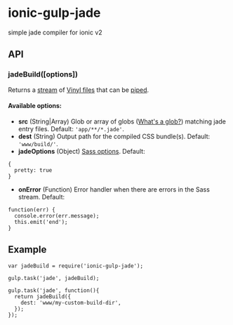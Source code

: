 # ionic-gulp-jade
simple jade compiler for ionic v2

## API

### jadeBuild([options])

Returns a [stream](http://nodejs.org/api/stream.html) of [Vinyl files](https://github.com/wearefractal/vinyl-fs)
that can be [piped](http://nodejs.org/api/stream.html#stream_readable_pipe_destination_options).

#### Available options:
- **src** (String|Array) Glob or array of globs ([What's a glob?](https://github.com/isaacs/node-glob#glob-primer)) matching jade entry files. Default: `'app/**/*.jade'`.
- **dest** (String) Output path for the compiled CSS bundle(s). Default: `'www/build/'`.
- **jadeOptions** (Object) [Sass options](https://github.com/lord/gulp-jade#options). Default:
```
{
  pretty: true
}
```
- **onError** (Function) Error handler when there are errors in the Sass stream. Default:
```
function(err) {
  console.error(err.message);
  this.emit('end');
}
```

## Example

```
var jadeBuild = require('ionic-gulp-jade');

gulp.task('jade', jadeBuild);

gulp.task('jade', function(){
  return jadeBuild({
    dest: 'www/my-custom-build-dir',
  });
});
```


